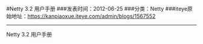 #Netty 3.2 用户手册
###发表时间：2012-06-25
###分类：Netty
###iteye原始地址：<a href="https://kanpiaoxue.iteye.com/admin/blogs/1567552" target="_blank">https://kanpiaoxue.iteye.com/admin/blogs/1567552</a>

---

<p>Netty 3.2 用户手册</p>